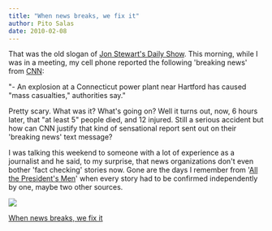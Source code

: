 ```yaml
---
title: "When news breaks, we fix it"
author: Pito Salas
date: 2010-02-08
---
```




That was the old slogan of [Jon Stewart's Daily
Show](<http://www.thedailyshow.com/>). This morning, while I was in a meeting,
my cell phone reported the following 'breaking news' from
[CNN](<http://www.cnn.com/>):

"- An explosion at a Connecticut power plant near Hartford has caused "mass
casualties," authorities say."

Pretty scary. What was it? What's going on? Well it turns out, now, 6 hours
later, that "at least 5" people died, and 12 injured. Still a serious accident
but how can CNN justify that kind of sensational report sent out on their
'breaking news' text message?

I was talking this weekend to someone with a lot of experience as a journalist
and he said, to my surprise, that news organizations don't even bother 'fact
checking' stories now. Gone are the days I remember from '[All the President's
Men](<http://www.imdb.com/title/tt0074119/>)' when every story had to be
confirmed independently by one, maybe two other sources.

![](https://i0.wp.com/img.zemanta.com/pixy.gif?w=584)


[When news breaks, we fix it](None)
